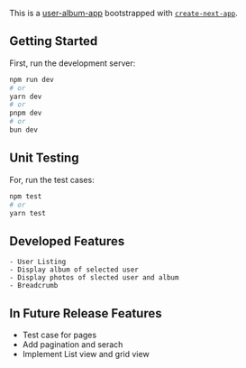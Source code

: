 This is a [user-album-app](https://nextjs.org/)  bootstrapped with [`create-next-app`](https://github.com/vercel/next.js/tree/canary/packages/create-next-app).

## Getting Started

First, run the development server:

```bash
npm run dev
# or
yarn dev
# or
pnpm dev
# or
bun dev
```

## Unit Testing

For, run the test cases:

```bash
npm test
# or
yarn test
```

## Developed Features

```
- User Listing
- Display album of selected user
- Display photos of slected user and album
- Breadcrumb

```

## In Future Release Features

- Test case for pages
- Add pagination and serach
- Implement List view and grid view
